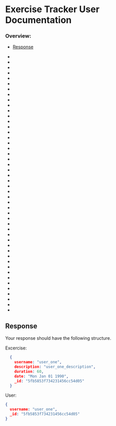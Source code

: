 # Exercise Tracker User Documentation
### Overview:
- [Response](#response)
*
*
*
*
*
*
*
*
*
*
*
*
*
*
*
*
*
*
*
*
*
*
*
*
*
*
*
*
*
*
*
*
*
*
*
*
*
*
*
*
*
*
*
*
*
*
*
*
## Response
Your response should have the following structure.

Excercise: 
```json
  {
    username: "user_one",
    description: "user_one_description",
    duration: 60,
    date: "Mon Jan 01 1990",
    _id: "5fb5853f734231456cc54d05"
  }
```

User:
```json
{
  username: "user_one",
  _id: "5fb5853f734231456cc54d05"
}
```


